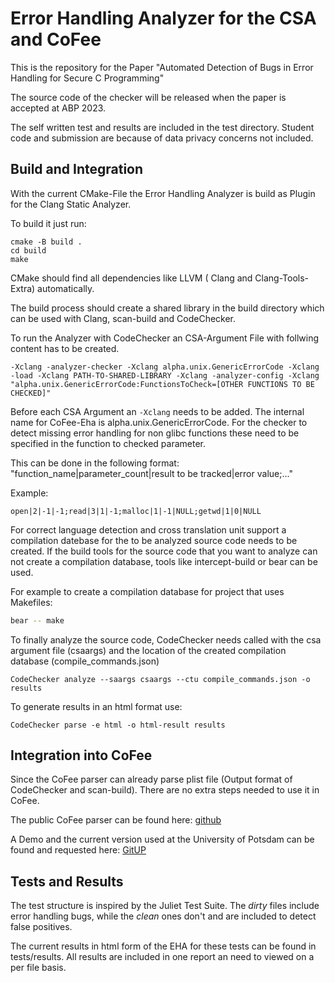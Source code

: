 # Error Handling Analyzer for the CSA and CoFee

This is the repository for the Paper "Automated Detection of Bugs in Error Handling for Secure C
Programming" 

The source code of the checker will be released when the paper is accepted at ABP 2023.

The self written test and results are included in the test directory. 
Student code and submission are because of data privacy concerns not included.

## Build and Integration

With the current CMake-File the Error Handling Analyzer is build as Plugin for the Clang Static Analyzer.

To build it just run:

```
cmake -B build .
cd build
make
```

CMake should find all dependencies like LLVM ( Clang and Clang-Tools-Extra) automatically.

The build process should create a shared library in the 
build directory which can be used with Clang, scan-build and CodeChecker.

To run the Analyzer with CodeChecker an CSA-Argument File with follwing content has to be created.

```
-Xclang -analyzer-checker -Xclang alpha.unix.GenericErrorCode -Xclang -load -Xclang PATH-TO-SHARED-LIBRARY -Xclang -analyzer-config -Xclang "alpha.unix.GenericErrorCode:FunctionsToCheck=[OTHER FUNCTIONS TO BE CHECKED]"
```

Before each CSA Argument an `-Xclang` needs to be added. The internal name for CoFee-Eha is alpha.unix.GenericErrorCode. For the checker to detect missing error handling for non glibc functions these need to be specified in the function to checked parameter.

This can be done in the following format: "function_name|parameter_count|result to be tracked|error value;..."

Example:
```
open|2|-1|-1;read|3|1|-1;malloc|1|-1|NULL;getwd|1|0|NULL
```

For correct language detection and cross translation unit support a compilation datebase for the to be analyzed source code needs to be created.
If the build tools for the source code that you want to analyze can not create a compilation database, tools like intercept-build or bear can be used.

For example to create a compilation database for project that uses Makefiles:
``` bash
bear -- make
```

To finally analyze the source code, CodeChecker needs called with the csa argument file (csaargs) and the location of the created compilation database 
(compile_commands.json)

```
CodeChecker analyze --saargs csaargs --ctu compile_commands.json -o results
```

To generate results in an html format use:
```
CodeChecker parse -e html -o html-result results
```

## Integration into CoFee

Since the CoFee parser can already parse plist file (Output format of CodeChecker and scan-build). There are no extra steps needed to use it in CoFee.

The public CoFee parser can be found here: [github](https://github.com/schrc3b6/CoFee)

A Demo and the current version used at the University of Potsdam can be found and requested here: [GitUP](https://gitup.uni-potsdam.de/maxschro/cofe_up)

## Tests and Results

The test structure is inspired by the Juliet Test Suite. The *dirty* files include error handling bugs, while the *clean* ones don't and are included to detect false positives.

The current results in html form of the EHA for these tests can be found in tests/results. All results are included in one report an need to viewed on a per file basis.
